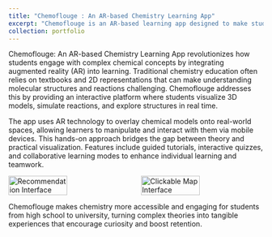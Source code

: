 ```yaml
---
title: "Chemoflouge : An AR-based Chemistry Learning App"
excerpt: "Chemoflouge is an AR-based learning app designed to make studying chemistry interactive and engaging by blending digital 3D visualizations with real-world environments for an immersive educational experience. <br/><br/><img src='/images/ar-2.png' width=400px>"
collection: portfolio
---
```


Chemoflouge: An AR-based Chemistry Learning App revolutionizes how students engage with complex chemical concepts by integrating augmented reality (AR) into learning. Traditional chemistry education often relies on textbooks and 2D representations that can make understanding molecular structures and reactions challenging. Chemoflouge addresses this by providing an interactive platform where students visualize 3D models, simulate reactions, and explore structures in real time.

The app uses AR technology to overlay chemical models onto real-world spaces, allowing learners to manipulate and interact with them via mobile devices. This hands-on approach bridges the gap between theory and practical visualization. Features include guided tutorials, interactive quizzes, and collaborative learning modes to enhance individual learning and teamwork.

<div style="display: flex; justify-content: space-between;">
  <img src="https://saleheenshafiq9.github.io/images/ar-1.png" alt="Recommendation Interface" style="width: 48%;">
  <img src="https://saleheenshafiq9.github.io/images/ar-2.png" alt="Clickable Map Interface" style="width: 48%;">
</div> 

Chemoflouge makes chemistry more accessible and engaging for students from high school to university, turning complex theories into tangible experiences that encourage curiosity and boost retention.


